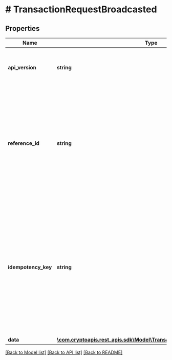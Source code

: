 # # TransactionRequestBroadcasted

## Properties

Name | Type | Description | Notes
------------ | ------------- | ------------- | -------------
**api_version** | **string** | Specifies the version of the API that incorporates this endpoint. |
**reference_id** | **string** | Represents a unique identifier that serves as reference to the specific request which prompts a callback, e.g. Blockchain Events Subscription, Blockchain Automation, etc. |
**idempotency_key** | **string** | Specifies a unique ID generated by the system and attached to each callback. It is used by the server to recognize consecutive requests with the same data with the purpose not to perform the same operation twice. |
**data** | [**\com.cryptoapis.rest_apis.sdk\Model\TransactionRequestBroadcastedData**](TransactionRequestBroadcastedData.md) |  |

[[Back to Model list]](../../README.md#models) [[Back to API list]](../../README.md#endpoints) [[Back to README]](../../README.md)
